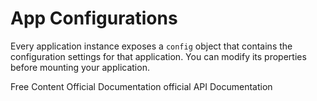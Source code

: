 # App Configurations

Every application instance exposes a `config` object that contains the configuration settings for that application. You can modify its properties before mounting your application.

<ResourceGroupTitle>Free Content</ResourceGroupTitle>
<BadgeLink colorScheme='blue' badgeText='Official Documentation' href='https://vuejs.org/api/application.html#app-config'>Official Documentation</BadgeLink>
<BadgeLink colorScheme='blue' badgeText='Official API Documentation' href='https://vuejs.org/api/application.html'>official API Documentation</BadgeLink>
